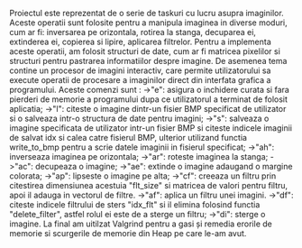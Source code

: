 Proiectul este reprezentat de o serie de taskuri cu lucru asupra imaginilor. Aceste operatii sunt folosite pentru a manipula imaginea in diverse moduri, cum ar fi: inversarea pe orizontala, rotirea la stanga, decuparea ei, extinderea ei, copierea si lipire, aplicarea filtrelor. Pentru a implementa aceste operatii, am folosit structuri de date, cum ar fi matricea pixelilor si structuri pentru pastrarea informatiilor despre imagine.
De asemenea tema contine un procesor de imagini interactiv, care permite utilizatorului sa execute operatii de procesare a imaginilor direct din interfata grafica a programului. Aceste comenzi sunt : 
    ->"e": asigura o inchidere curata si fara pierderi de memorie a programului dupa ce utilizatorul a terminat de folosit aplicatia;
    ->"l": citeste o imagine dintr-un fisier BMP specificat de utilizator si o salveaza intr-o structura de date pentru imagini;
    ->"s": salveaza o imagine specificata de utilizator intr-un fisier BMP si citeste indicele imaginii de salvat idx si calea catre fisierul BMP, ulterior utilizand functia write_to_bmp pentru a scrie datele imaginii in fisierul specificat;
    ->"ah": inverseaza imaginea pe orizontala;
    ->"ar": roteste imaginea la stanga;
    ->"ac": decupeaza o imagine;
    ->"ae": extinde o imagine adaugand o margine colorata;
    ->"ap": lipseste o imagine pe alta;
    ->"cf": creeaza un filtru prin citestirea dimensiunea acestuia "flt_size" si matricea de valori pentru filtru, apoi il adauga in vectorul de filtre.
    ->"af": aplica un filtru unei imagini.
    ->"df": citeste indicele filtrului de sters "idx_flt" si il elimina folosind functia "delete_filter", astfel rolul ei este de a sterge un filtru;
    ->"di": sterge o imagine.
La final am uitilzat Valgrind pentru a gasi și remedia erorile de memorie si scurgerile de memorie din Heap pe care le-am avut. 
